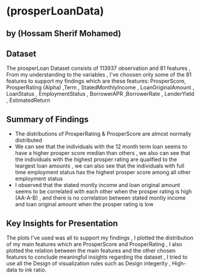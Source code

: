 # (prosperLoanData)
## by (Hossam Sherif Mohamed)


## Dataset

The prosperLoan Dataset consists of 113937 observation and 81 features , 
From my understanding to the variables , I've choosen only some of the 81 features to support my findings which are 
these features: ProsperScore, ProsperRating (Alpha) ,Term , StatedMonthlyIncome , LoanOriginalAmount , 
LoanStatus , EmploymentStatus , BorrowerAPR ,BorrowerRate , LenderYield , EstimatedReturn


## Summary of Findings

- The distributions of ProsperRating & ProsperScore are almost normally distributed
- We can see that the individuals with the 12 month term loan seems to have a higher prosper score median than others 
, we also can see that the individuals with the highest prosper rating are quailfied to the leargest loan amounts , 
  we can also see that the individuals with full time employment status has the highest prosper score among all
  other employment status
- I observed that the stated montly income and loan original amount seems to be correlated with each other 
  when the prosper rating is high (AA-A-B) , and there is no correlation between stated montly income 
  and loan original amount when the prosper rating is low 

## Key Insights for Presentation

 The plots I've used was all to support my findings , I plotted the distribution of my main features
 which are ProsperScore and ProsperRating , I also plotted the relation between the main features and the
 other chosen features to conclude meaningful insights regarding the dataset ,
 I tried to use all the Design of visualization rules such as Design integerity , High-data to ink ratio.	